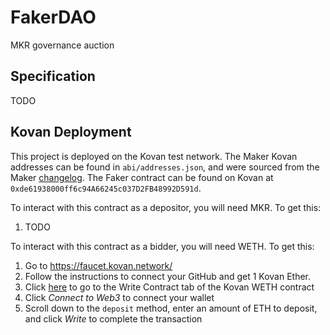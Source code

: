 # FakerDAO

MKR governance auction

## Specification

TODO

## Kovan Deployment

This project is deployed on the Kovan test network.
The Maker Kovan addresses can be found in `abi/addresses.json`, and were
sourced from the Maker
[changelog](https://changelog.makerdao.com/releases/kovan/1.0.3/contracts.json).
The Faker contract can be found on Kovan at `0xde61938000ff6c94A66245c037D2FB48992D591d`.

To interact with this contract as a depositor, you will need MKR. To get this:

1. TODO

To interact with this contract as a bidder, you will need WETH. To get this:

1. Go to https://faucet.kovan.network/
2. Follow the instructions to connect your GitHub and get 1 Kovan Ether.
3. Click [here](https://kovan.etherscan.io/address/0xd0a1e359811322d97991e03f863a0c30c2cf029c#writeContract) to go to the Write Contract tab of the Kovan WETH contract
4. Click *Connect to Web3* to connect your wallet
5. Scroll down to the `deposit` method, enter an amount of ETH to deposit, and click *Write* to complete the transaction